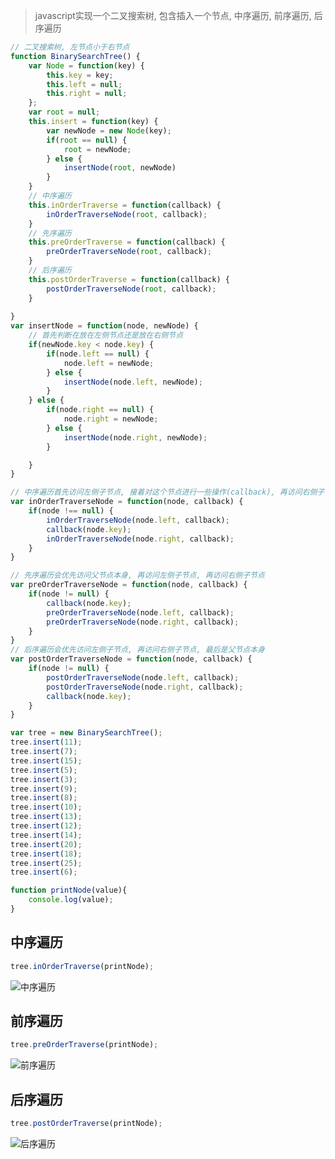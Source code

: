 > javascript实现一个二叉搜索树, 包含插入一个节点, 中序遍历, 前序遍历, 后序遍历

```js
// 二叉搜索树, 左节点小于右节点
function BinarySearchTree() {
    var Node = function(key) {
        this.key = key;
        this.left = null;
        this.right = null;
    };
    var root = null;
    this.insert = function(key) {
        var newNode = new Node(key);
        if(root == null) {
            root = newNode;
        } else {
            insertNode(root, newNode)
        }
    }
    // 中序遍历
    this.inOrderTraverse = function(callback) {
        inOrderTraverseNode(root, callback);
    }
    // 先序遍历
    this.preOrderTraverse = function(callback) {
        preOrderTraverseNode(root, callback);
    }
    // 后序遍历
    this.postOrderTraverse = function(callback) {
        postOrderTraverseNode(root, callback);
    }
    
}
var insertNode = function(node, newNode) {
    // 首先判断在放在左侧节点还是放在右侧节点
    if(newNode.key < node.key) {
        if(node.left == null) {
            node.left = newNode;
        } else {
            insertNode(node.left, newNode);
        }
    } else {
        if(node.right == null) {
            node.right = newNode;
        } else {
            insertNode(node.right, newNode);
        }

    }
}

// 中序遍历首先访问左侧子节点, 接着对这个节点进行一些操作(callback), 再访问右侧子节点
var inOrderTraverseNode = function(node, callback) {
    if(node !== null) {
        inOrderTraverseNode(node.left, callback);
        callback(node.key);
        inOrderTraverseNode(node.right, callback);
    }
}

// 先序遍历会优先访问父节点本身, 再访问左侧子节点, 再访问右侧子节点
var preOrderTraverseNode = function(node, callback) {
    if(node != null) {
        callback(node.key);
        preOrderTraverseNode(node.left, callback);
        preOrderTraverseNode(node.right, callback);
    }
}
// 后序遍历会优先访问左侧子节点, 再访问右侧子节点, 最后是父节点本身
var postOrderTraverseNode = function(node, callback) {
    if(node != null) {
        postOrderTraverseNode(node.left, callback);
        postOrderTraverseNode(node.right, callback);
        callback(node.key);
    }
}

var tree = new BinarySearchTree();
tree.insert(11);
tree.insert(7);
tree.insert(15);
tree.insert(5);
tree.insert(3);
tree.insert(9);
tree.insert(8);
tree.insert(10);
tree.insert(13);
tree.insert(12);
tree.insert(14);
tree.insert(20);
tree.insert(18);
tree.insert(25);
tree.insert(6);

function printNode(value){
    console.log(value);
}
```
## 中序遍历
```js
tree.inOrderTraverse(printNode);
```
![中序遍历](https://cdn.suisuijiang.com/ImageMessage/5adad39555703565e79040fa_1553592182410.png?width=1256&height=706&imageView2/3/w/536/h/301)

## 前序遍历
```js
tree.preOrderTraverse(printNode);
```
![前序遍历](https://cdn.suisuijiang.com/ImageMessage/5adad39555703565e79040fa_1553592244731.png?width=1136&height=746&imageView2/3/w/536/h/352)

## 后序遍历
```js
tree.postOrderTraverse(printNode);
```
![后序遍历](https://cdn.suisuijiang.com/ImageMessage/5adad39555703565e79040fa_1553592253305.png?width=1144&height=644&imageView2/3/w/537/h/302)
